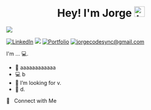 <h1 align="center"> Hey! I'm Jorge <img src="https://user-images.githubusercontent.com/1303154/88677602-1635ba80-d120-11ea-84d8-d263ba5fc3c0.gif" width="28px" alt="hi"></h1>

[<img src="https://live.staticflickr.com/65535/54086997000_0e8057c06f_h.jpg" />](https://jorge.staycode.dev/)

[![LinkedIn](https://img.shields.io/badge/Jorge%20Estébanez-%230077B5.svg?logo=linkedin&logoColor=white)](https://www.linkedin.com/in/jorge-estebanez-martin/)
![](https://komarev.com/ghpvc/?username=jorge-code-sync&color=b41e6e)
[![Portfolio](https://img.shields.io/badge/Portfolio-a31995.svg?logoColor=white)](https://jorge.staycode.dev/)
[![jorgecodesync@gmail.com](https://img.shields.io/badge/jorgecodesync@gmail.com-7414b5.svg?logoColor=white)](mailto:jorgecodesync@gmail.com)

I'm ... 💻.



- :seedling: aaaaaaaaaaaa
- :computer: b
- 🤔 I’m looking for v.
- :speech_balloon: d.

🤝 &nbsp; Connect with Me

